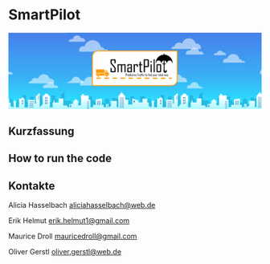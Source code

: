 # SmartPilot
![Header](pictures/logo.png)

## Kurzfassung

## How to run the code

## Kontakte

Alicia Hasselbach
[aliciahasselbach@web.de](mailto:aliciahasselbach@web.de)

Erik Helmut
[erik.helmut1@gmail.com](mailto:erik.helmut1@gmail.com)

Maurice Droll
[mauricedroll@gmail.com](mailto:mauricedroll@gmail.com)

Oliver Gerstl
[oliver.gerstl@web.de](mailto:oliver.gerstl@web.de)